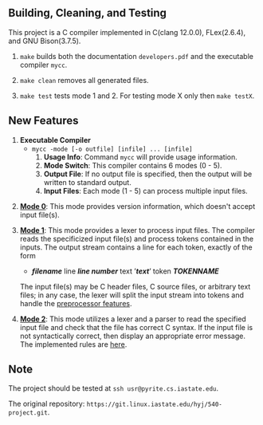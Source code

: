 ## Building, Cleaning, and Testing

This project is a C compiler implemented in C(clang 12.0.0), FLex(2.6.4), and GNU Bison(3.7.5).

1. `make` builds both the documentation `developers.pdf` and the executable compiler `mycc`.

2. `make clean` removes all generated files.

3. `make test` tests mode 1 and 2. For testing mode X only then `make testX`.

## New Features

1. **Executable Compiler**
   - `mycc -mode [-o outfile] [infile] ... [infile]`
     1. **Usage Info**: Command `mycc` will provide usage information.
     2. **Mode Switch**: This compiler contains 6 modes (0 - 5).
     3. **Output File**: If no output file is specified, then the output will be written to standard output.
     4. **Input Files**: Each mode (1 - 5) can process multiple input files.

2) **[Mode 0](./doc/post-0.pdf)**: This mode provides version information, which doesn't accept input file(s).

3. **[Mode 1](./doc/post-1.pdf)**: This mode provides a lexer to process input files. The compiler reads the specificized input file(s) and process tokens contained in the inputs. The output stream contains a line for each token, exactly of the form

   - **_filename_** line **_line number_** text ’**_text_**’ token **_TOKENNAME_**

   The input file(s) may be C header files, C source files, or arbitrary text files; in any case, the lexer will split the input stream into tokens and handle the [preprocessor features](./doc/mode1.md).

4) **[Mode 2](./doc/post-2.pdf)**: This mode utilizes a lexer and a parser to read the specified input file and check
   that the file has correct C syntax. If the input file is not syntactically correct, then display
   an appropriate error message. The implemented rules are [here](./doc/mode2.md).

## Note

The project should be tested at `ssh usr@pyrite.cs.iastate.edu`.

The original repository: `https://git.linux.iastate.edu/hyj/540-project.git`.